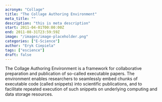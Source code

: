 ```yaml
---
acronym: "Collage"
title: "The Collage Authoring Environment"
meta_title: ""
description: "this is meta description"
start: 2011-04-01T00:00:00Z
end: 2011-08-31T23:59:59Z
image: "/images/image-placeholder.png"
categories: ["E-Science"]
author: "Eryk Ciepiela"
tags: ["escience"]
draft: false
---
```


The Collage Authoring Environment is a framework for collaborative preparation
and publication of so-called executable papers. The environment enables
researchers to seamlessly embed chunks of executable code (called snippets) into
scientific publications, and to facilitate repeated execution of such snippets
on underlying computing and data storage resources.

